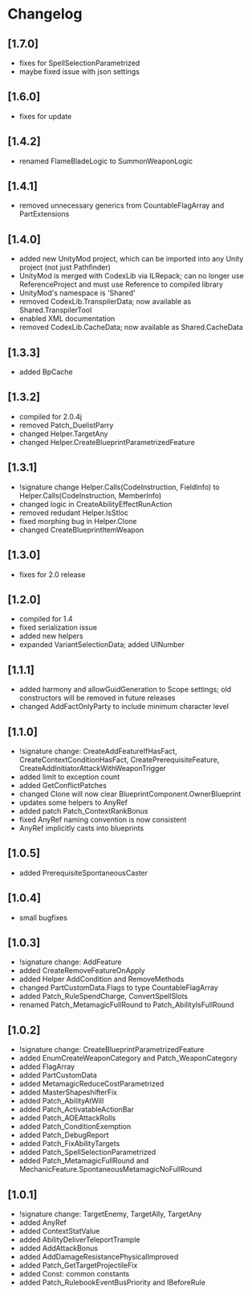 ﻿# Changelog

## [1.7.0]
- fixes for SpellSelectionParametrized
- maybe fixed issue with json settings

## [1.6.0]
- fixes for update

## [1.4.2]
- renamed FlameBladeLogic to SummonWeaponLogic

## [1.4.1]
- removed unnecessary generics from CountableFlagArray and PartExtensions

## [1.4.0]
- added new UnityMod project, which can be imported into any Unity project (not just Pathfinder)
- UnityMod is merged with CodexLib via ILRepack; can no longer use ReferenceProject and must use Reference to compiled library
- UnityMod's namespace is 'Shared'
- removed CodexLib.TranspilerData; now available as Shared.TranspilerTool
- enabled XML documentation
- removed CodexLib.CacheData; now available as Shared.CacheData

## [1.3.3]
- added BpCache

## [1.3.2]
- compiled for 2.0.4j
- removed Patch_DuelistParry
- changed Helper.TargetAny
- changed Helper.CreateBlueprintParametrizedFeature

## [1.3.1]
- !signature change Helper.Calls(CodeInstruction, FieldInfo) to Helper.Calls(CodeInstruction, MemberInfo)
- changed logic in CreateAbilityEffectRunAction
- removed redudant Helper.IsStloc
- fixed morphing bug in Helper.Clone
- changed CreateBlueprintItemWeapon

## [1.3.0]
- fixes for 2.0 release

## [1.2.0]
- compiled for 1.4
- fixed serialization issue
- added new helpers
- expanded VariantSelectionData; added UINumber

## [1.1.1]
- added harmony and allowGuidGeneration to Scope settings; old constructors will be removed in future releases
- changed AddFactOnlyParty to include minimum character level

## [1.1.0]
- !signature change: CreateAddFeatureIfHasFact, CreateContextConditionHasFact, CreatePrerequisiteFeature, CreateAddInitiatorAttackWithWeaponTrigger
- added limit to exception count
- added GetConflictPatches
- changed Clone<T> will now clear BlueprintComponent.OwnerBlueprint
- updates some helpers to AnyRef
- added patch Patch_ContextRankBonus
- fixed AnyRef naming convention is now consistent
- AnyRef implicitly casts into blueprints

## [1.0.5]
- added PrerequisiteSpontaneousCaster

## [1.0.4]
- small bugfixes

## [1.0.3]
- !signature change: AddFeature
- added CreateRemoveFeatureOnApply
- added Helper AddCondition and RemoveMethods
- changed PartCustomData.Flags to type CountableFlagArray
- added Patch_RuleSpendCharge, ConvertSpellSlots
- renamed Patch_MetamagicFullRound to Patch_AbilityIsFullRound

## [1.0.2]
- !signature change: CreateBlueprintParametrizedFeature
- added EnumCreateWeaponCategory and Patch_WeaponCategory
- added FlagArray
- added PartCustomData
- added MetamagicReduceCostParametrized
- added MasterShapeshifterFix
- added Patch_AbilityAtWill
- added Patch_ActivatableActionBar
- added Patch_AOEAttackRolls
- added Patch_ConditionExemption
- added Patch_DebugReport
- added Patch_FixAbilityTargets
- added Patch_SpellSelectionParametrized
- added Patch_MetamagicFullRound and MechanicFeature.SpontaneousMetamagicNoFullRound

## [1.0.1]
- !signature change: TargetEnemy, TargetAlly, TargetAny
- added AnyRef
- added ContextStatValue
- added AbilityDeliverTeleportTrample
- added AddAttackBonus
- added AddDamageResistancePhysicalImproved
- added Patch_GetTargetProjectileFix
- added Const: common constants
- added Patch_RulebookEventBusPriority and IBeforeRule
